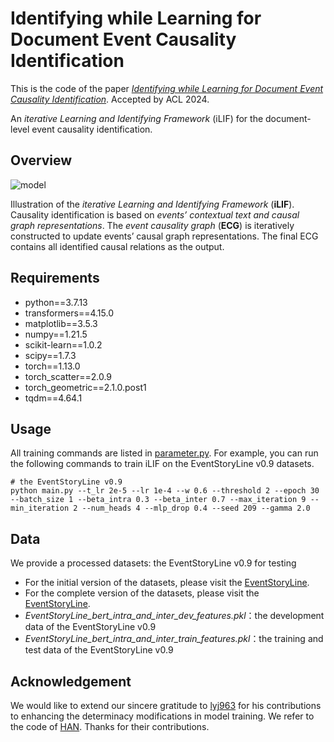 # Identifying while Learning for Document Event Causality Identification

This is the code of the paper [*Identifying while Learning for Document Event Causality Identification*](https://aclanthology.org/2024.acl-long.210/). Accepted by ACL 2024.

An *iterative Learning and Identifying Framework* (iLIF) for the document-level event causality identification.

## Overview
![model](./figs/model.png)

Illustration of the *iterative Learning and Identifying Framework* (**iLIF**). Causality identification is based on *events’ contextual text and causal graph representations*. The *event causality graph* (**ECG**) is iteratively constructed to update events’ causal graph representations. The final ECG contains all identified causal relations as the output.

## Requirements

- python==3.7.13
- transformers==4.15.0
- matplotlib==3.5.3
- numpy==1.21.5
- scikit-learn==1.0.2
- scipy==1.7.3
- torch==1.13.0
- torch_scatter==2.0.9
- torch_geometric==2.1.0.post1
- tqdm==4.64.1

## Usage

All training commands are listed in [parameter.py](https://github.com/LchengC/iLIF/blob/master/parameter.py). For example, you can run the following commands to train iLIF on the EventStoryLine v0.9 datasets.

```
# the EventStoryLine v0.9
python main.py --t_lr 2e-5 --lr 1e-4 --w 0.6 --threshold 2 --epoch 30 --batch_size 1 --beta_intra 0.3 --beta_inter 0.7 --max_iteration 9 --min_iteration 2 --num_heads 4 --mlp_drop 0.4 --seed 209 --gamma 2.0
```

## Data

We provide a processed datasets: the EventStoryLine v0.9 for testing

- For the initial version of the datasets, please visit the [EventStoryLine](https://github.com/cltl/EventStoryLine/).
- For the complete version of the datasets, please visit the [EventStoryLine](https://github.com/tommasoc80/EventStoryLine/).
- *EventStoryLine_bert_intra_and_inter_dev_features.pkl*：the development data of the EventStoryLine v0.9
- *EventStoryLine_bert_intra_and_inter_train_features.pkl*：the training and test data of the EventStoryLine v0.9

## Acknowledgement

We would like to extend our sincere gratitude to [lyj963](https://github.com/lyj963) for his contributions to enhancing the determinacy modifications in model training. We refer to the code of [HAN](https://github.com/Jhy1993/HAN). Thanks for their contributions.
